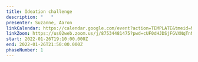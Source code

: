 ```yaml
---
title: Ideation challenge
description: "   "
presenter: Suzanne, Aaron
linkCalendar: https://calendar.google.com/event?action=TEMPLATE&tmeid=MmcxcGlsb2E2anNycjBjMTJuZzBtaTNiMzUgbGVzeWFAZW52aXNpb25tYW5hZ2VtZW50LmNvbQ&tmsrc=lesya%40envisionmanagement.com
linkZoom: https://us02web.zoom.us/j/87534481475?pwd=cUF0dHJDSjFGVXNqTnNiNm9HSC9NUT09
start: 2022-01-26T19:10:00.000Z
end: 2022-01-26T21:50:00.000Z
phaseNumber: 1
---
```

